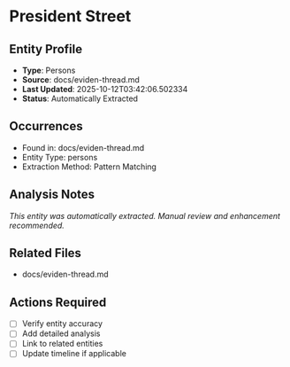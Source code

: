 # President Street

## Entity Profile
- **Type**: Persons
- **Source**: docs/eviden-thread.md
- **Last Updated**: 2025-10-12T03:42:06.502334
- **Status**: Automatically Extracted

## Occurrences
- Found in: docs/eviden-thread.md
- Entity Type: persons
- Extraction Method: Pattern Matching

## Analysis Notes
*This entity was automatically extracted. Manual review and enhancement recommended.*

## Related Files
- docs/eviden-thread.md

## Actions Required
- [ ] Verify entity accuracy
- [ ] Add detailed analysis
- [ ] Link to related entities
- [ ] Update timeline if applicable
